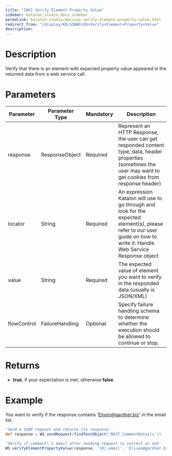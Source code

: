 ```yaml
---
title: "[WS] Verify Element Property Value" 
sidebar: katalon_studio_docs_sidebar
permalink: katalon-studio/docs/ws-verify-element-property-value.html 
redirect_from: "/display/KD/%5BWS%5D+Verify+Element+Property+Value" 
description: 
---
```

Description
===========

Verify that there is an element with expected property value appeared in the returned data from a web service call.

Parameters
==========

<table><thead><tr><th>Parameter</th><th>Parameter Type</th><th>Mandatory</th><th>Description</th></tr></thead><tbody><tr><td><span>response</span></td><td><span>ResponseObject</span></td><td>Required</td><td><span>Represent an HTTP Response, the user can get responded content type, data, header properties (sometimes the user may want to get cookies from response header)</span></td></tr><tr><td><span>locator</span></td><td><span>String</span></td><td><span>Required</span></td><td><span>An expression Katalon will use to go through and look for the expected element(s), please refer to our user guide on how to write it:&nbsp;</span><a>Handle Web Service Response object</a></td></tr><tr><td><span>value&nbsp;</span></td><td><span>String</span></td><td><span>Required</span></td><td><span><span>T</span></span><span>he expected value of element you want to verify in the responded data (usually is JSON/XML)</span></td></tr><tr><td><span>flowControl</span></td><td><span>FailureHandling</span></td><td>Optional</td><td><span>Spec</span><span>ify </span><a>failure handling</a><span> schema to determine whether the execution should be allowed to continue or stop.</span></td></tr></tbody></table>

Returns
=======

*   **true**, if your expectation is met, otherwise **false**.
    

Example
=======

You want to verify if the response contains 'Eliseo@gardner.biz' in the email list.

```groovy
'Send a SOAP request and returns its response'
def response = WS.sendRequest(findTestObject('REST_CommentDetails'))

'Verify if comment\'s email after sending request is correct or not'
WS.verifyElementPropertyValue(response, '[0].email', 'Eliseo@gardner.biz')
```